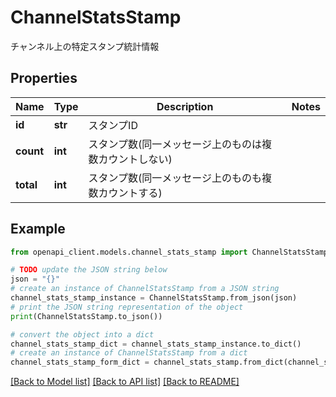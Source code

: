 # ChannelStatsStamp

チャンネル上の特定スタンプ統計情報

## Properties

Name | Type | Description | Notes
------------ | ------------- | ------------- | -------------
**id** | **str** | スタンプID | 
**count** | **int** | スタンプ数(同一メッセージ上のものは複数カウントしない) | 
**total** | **int** | スタンプ数(同一メッセージ上のものも複数カウントする) | 

## Example

```python
from openapi_client.models.channel_stats_stamp import ChannelStatsStamp

# TODO update the JSON string below
json = "{}"
# create an instance of ChannelStatsStamp from a JSON string
channel_stats_stamp_instance = ChannelStatsStamp.from_json(json)
# print the JSON string representation of the object
print(ChannelStatsStamp.to_json())

# convert the object into a dict
channel_stats_stamp_dict = channel_stats_stamp_instance.to_dict()
# create an instance of ChannelStatsStamp from a dict
channel_stats_stamp_form_dict = channel_stats_stamp.from_dict(channel_stats_stamp_dict)
```
[[Back to Model list]](../README.md#documentation-for-models) [[Back to API list]](../README.md#documentation-for-api-endpoints) [[Back to README]](../README.md)


